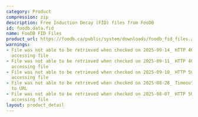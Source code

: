 ```yaml
---
category: Product
compression: zip
description: Free Induction Decay (FID) files from FooDB
id: foodb.data.fid
name: FooDB FID Files
product_url: https://foodb.ca/public/system/downloads/foodb_fid_files.zip
warnings:
- File was not able to be retrieved when checked on 2025-09-14_ HTTP 404 error when
  accessing file
- File was not able to be retrieved when checked on 2025-09-11_ HTTP 404 error when
  accessing file
- File was not able to be retrieved when checked on 2025-09-10_ HTTP 502 error when
  accessing file
- File was not able to be retrieved when checked on 2025-08-28_ Timeout connecting
  to URL
- File was not able to be retrieved when checked on 2025-08-07_ HTTP 500 error when
  accessing file
layout: product_detail
---
```

